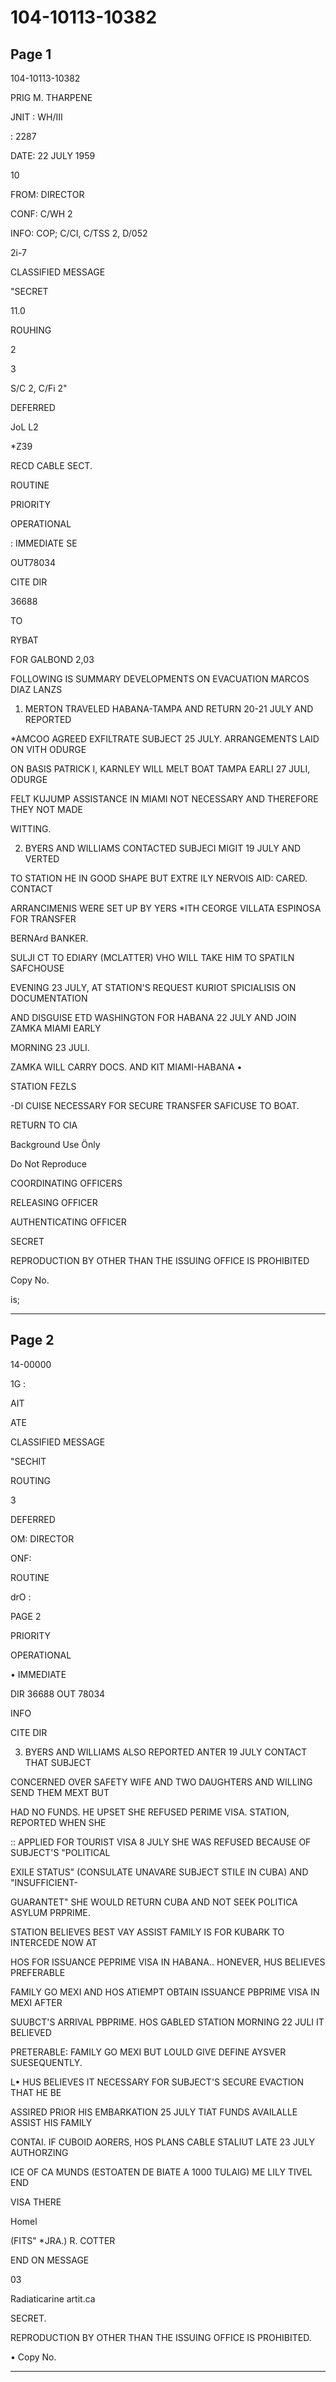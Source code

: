 # 104-10113-10382

## Page 1

104-10113-10382

PRIG M. THARPENE

JNIT : WH/III

: 2287

DATE: 22 JULY 1959

10

FROM: DIRECTOR

CONF: C/WH 2

INFO: COP; C/CI, C/TSS 2, D/052

2i-7

CLASSIFIED MESSAGE

"SECRET

11.0

ROUHING

2

3

S/C 2, C/Fi 2"

DEFERRED

JoL L2

*Z39

RECD CABLE SECT.

ROUTINE

PRIORITY

OPERATIONAL

: IMMEDIATE SE

OUT78034

CITE DIR

36688

TO

RYBAT

FOR GALBOND 2,03

FOLLOWING IS SUMMARY DEVELOPMENTS ON EVACUATION MARCOS DIAZ LANZS

1. MERTON TRAVELED HABANA-TAMPA AND RETURN 20-21 JULY AND REPORTED

*AMCOO AGREED EXFILTRATE SUBJECT 25 JULY. ARRANGEMENTS LAID ON VITH ODURGE

ON BASIS PATRICK I, KARNLEY WILL MELT BOAT TAMPA EARLI 27 JULI, ODURGE

FELT KUJUMP ASSISTANCE IN MIAMI NOT NECESSARY AND THEREFORE THEY NOT MADE

WITTING.

2. BYERS AND WILLIAMS CONTACTED SUBJECI MIGIT 19 JULY AND VERTED

TO STATION HE IN GOOD SHAPE BUT EXTRE ILY NERVOIS AID: CARED. CONTACT

ARRANCIMENIS WERE SET UP BY YERS *ITH CEORGE VILLATA ESPINOSA FOR TRANSFER

BERNArd BANKER.

SULJI CT TO EDIARY (MCLATTER) VHO WILL TAKE HIM TO SPATILN SAFCHOUSE

EVENING 23 JULY, AT STATION'S REQUEST KURIOT SPICIALISIS ON DOCUMENTATION

AND DISGUISE ETD WASHINGTON FOR HABANA 22 JULY AND JOIN ZAMKA MIAMI EARLY

MORNING 23 JULI.

ZAMKA WILL CARRY DOCS. AND KIT MIAMI-HABANA •

STATION FEZLS

-DI CUISE NECESSARY FOR SECURE TRANSFER SAFICUSE TO BOAT.

RETURN TO CIA

Background Use Önly

Do Not Reproduce

COORDINATING OFFICERS

RELEASING OFFICER

AUTHENTICATING OFFICER

SECRET

REPRODUCTION BY OTHER THAN THE ISSUING OFFICE IS PROHIBITED

Copy No.

is;

---

## Page 2

14-00000

1G :

AIT

ATE

CLASSIFIED MESSAGE

"SECHIT

ROUTING

3

DEFERRED

OM: DIRECTOR

ONF:

ROUTINE

drO :

PAGE 2

PRIORITY

OPERATIONAL

• IMMEDIATE

DIR 36688 OUT 78034

INFO

CITE DIR

3. BYERS AND WILLIAMS ALSO REPORTED ANTER 19 JULY CONTACT THAT SUBJECT

CONCERNED OVER SAFETY WIFE AND TWO DAUGHTERS AND WILLING SEND THEM MEXT BUT

HAD NO FUNDS. HE UPSET SHE REFUSED PERIME VISA. STATION, REPORTED WHEN SHE

:: APPLIED FOR TOURIST VISA 8 JULY SHE WAS REFUSED BECAUSE OF SUBJECT'S "POLITICAL

EXILE STATUS" (CONSULATE UNAVARE SUBJECT STILE IN CUBA) AND "INSUFFICIENT-

GUARANTET" SHE WOULD RETURN CUBA AND NOT SEEK POLITICA ASYLUM PRPRIME.

STATION BELIEVES BEST VAY ASSIST FAMILY IS FOR KUBARK TO INTERCEDE NOW AT

HOS FOR ISSUANCE PEPRIME VISA IN HABANA.. HONEVER, HUS BELIEVES PREFERABLE

FAMILY GO MEXI AND HOS ATIEMPT OBTAIN ISSUANCE PBPRIME VISA IN MEXI AFTER

SUUBCT'S ARRIVAL PBPRIME. HOS GABLED STATION MORNING 22 JULI IT BELIEVED

PRETERABLE: FAMILY GO MEXI BUT LOULD GIVE DEFINE AYSVER SUESEQUENTLY.

L• HUS BELIEVES IT NECESSARY FOR SUBJECT'S SECURE EVACTION THAT HE BE

ASSIRED PRIOR HIS EMBARKATION 25 JULY TIAT FUNDS AVAILALLE ASSIST HIS FAMILY

CONTAI. IF CUBOID AORERS, HOS PLANS CABLE STALIUT LATE 23 JULY AUTHORZING

ICE OF CA MUNDS (ESTOATEN DE BIATE A 1000 TULAIG) ME LILY TIVEL END

VISA THERE

Homel

(FITS" *JRA.) R. COTTER

END ON MESSAGE

03

Radiaticarine artit.ca

SECRET.

REPRODUCTION BY OTHER THAN THE ISSUING OFFICE IS PROHIBITED.

• Copy No.

---

